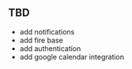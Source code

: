  ## TBD
 * add notifications
  * add fire base
  * add authentication
  * add google calendar integration